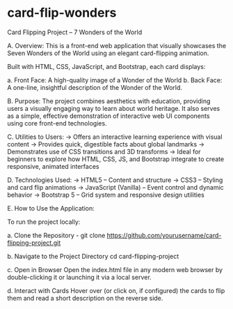 # card-flip-wonders
Card Flipping Project – 7 Wonders of the World

A. Overview:
This is a front-end web application that visually showcases the Seven Wonders of the World using an elegant card-flipping animation. 

Built with HTML, CSS, JavaScript, and Bootstrap, each card displays:

  a.  Front Face: A high-quality image of a Wonder of the World
  b.  Back Face: A one-line, insightful description of the Wonder of the World.

B. Purpose:
The project combines aesthetics with education, providing users a visually engaging way to learn about world heritage. 
It also serves as a simple, effective demonstration of interactive web UI components using core front-end technologies.

C. Utilities to Users:
 -> Offers an interactive learning experience with visual content
 -> Provides quick, digestible facts about global landmarks
 -> Demonstrates use of CSS transitions and 3D transforms
 -> Ideal for beginners to explore how HTML, CSS, JS, and Bootstrap integrate to create responsive, animated interfaces

D. Technologies Used:
-> HTML5 – Content and structure
-> CSS3 – Styling and card flip animations
-> JavaScript (Vanilla) – Event control and dynamic behavior
-> Bootstrap 5 – Grid system and responsive design utilities

E. How to Use the Application:

To run the project locally:

a. Clone the Repository - 
git clone https://github.com/yourusername/card-flipping-project.git

b. Navigate to the Project Directory
cd card-flipping-project

c. Open in Browser Open the index.html file in any modern web browser by double-clicking it or launching it via a local server.

d. Interact with Cards Hover over (or click on, if configured) the cards to flip them and read a short description on the reverse side.



